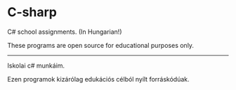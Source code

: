 # C-sharp
C# school assignments. (In Hungarian!)

These programs are open source for educational purposes only.

---

Iskolai c# munkáim.

Ezen programok kizárólag edukációs célból nyílt forráskódúak.
